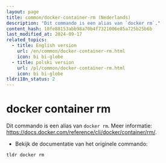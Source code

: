 ```yaml
---
layout: page
title: common/docker-container-rm (Nederlands)
description: "Dit commando is een alias van `docker rm`."
content_hash: 18fe88153abb98a70b4f7321006e85a725b25b6b
last_modified_at: 2024-09-17
related_topics:
  - title: English version
    url: /en/common/docker-container-rm.html
    icon: bi bi-globe
  - title: polski version
    url: /pl/common/docker-container-rm.html
    icon: bi bi-globe
tldri18n_status: 2
---
```

# docker container rm

Dit commando is een alias van `docker rm`.
Meer informatie: <https://docs.docker.com/reference/cli/docker/container/rm/>.

- Bekijk de documentatie van het originele commando:

`tldr docker rm`
